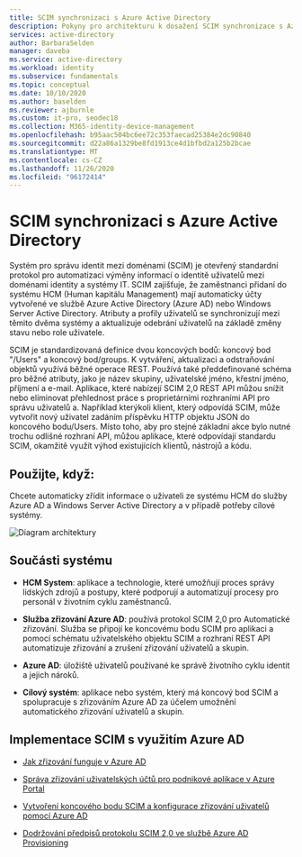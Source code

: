```yaml
---
title: SCIM synchronizaci s Azure Active Directory
description: Pokyny pro architekturu k dosažení SCIM synchronizace s Azure Active Directory.
services: active-directory
author: BarbaraSelden
manager: daveba
ms.service: active-directory
ms.workload: identity
ms.subservice: fundamentals
ms.topic: conceptual
ms.date: 10/10/2020
ms.author: baselden
ms.reviewer: ajburnle
ms.custom: it-pro, seodec18
ms.collection: M365-identity-device-management
ms.openlocfilehash: b95aac504bc6ee72c353faecad25384e2dc90840
ms.sourcegitcommit: d22a86a1329be8fd1913ce4d1bfbd2a125b2bcae
ms.translationtype: MT
ms.contentlocale: cs-CZ
ms.lasthandoff: 11/26/2020
ms.locfileid: "96172414"
---
```

# <a name="scim-synchronization-with-azure-active-directory"></a>SCIM synchronizaci s Azure Active Directory

Systém pro správu identit mezi doménami (SCIM) je otevřený standardní protokol pro automatizaci výměny informací o identitě uživatelů mezi doménami identity a systémy IT. SCIM zajišťuje, že zaměstnanci přidaní do systému HCM (Human kapitálu Management) mají automaticky účty vytvořené ve službě Azure Active Directory (Azure AD) nebo Windows Server Active Directory. Atributy a profily uživatelů se synchronizují mezi těmito dvěma systémy a aktualizuje odebrání uživatelů na základě změny stavu nebo role uživatele.

SCIM je standardizovaná definice dvou koncových bodů: koncový bod "/Users" a koncový bod/groups. K vytváření, aktualizaci a odstraňování objektů využívá běžné operace REST. Používá také předdefinované schéma pro běžné atributy, jako je název skupiny, uživatelské jméno, křestní jméno, příjmení a e-mail. Aplikace, které nabízejí SCIM 2,0 REST API můžou snížit nebo eliminovat přehlednost práce s proprietárními rozhraními API pro správu uživatelů a. Například kterýkoli klient, který odpovídá SCIM, může vytvořit nový uživatel zadáním příspěvku HTTP objektu JSON do koncového bodu/Users. Místo toho, aby pro stejné základní akce bylo nutné trochu odlišné rozhraní API, můžou aplikace, které odpovídají standardu SCIM, okamžitě využít výhod existujících klientů, nástrojů a kódu. 

## <a name="use-when"></a>Použijte, když: 

Chcete automaticky zřídit informace o uživateli ze systému HCM do služby Azure AD a Windows Server Active Directory a v případě potřeby cílové systémy. 

![Diagram architektury](./media/authentication-patterns/scim-auth.png)


## <a name="components-of-system"></a>Součásti systému 

* **HCM System**: aplikace a technologie, které umožňují proces správy lidských zdrojů a postupy, které podporují a automatizují procesy pro personál v životním cyklu zaměstnanců. 

* **Služba zřizování Azure AD**: používá protokol SCIM 2,0 pro Automatické zřizování. Služba se připojí ke koncovému bodu SCIM pro aplikaci a pomocí schématu uživatelského objektu SCIM a rozhraní REST API automatizuje zřizování a zrušení zřizování uživatelů a skupin.  

* **Azure AD**: úložiště uživatelů používané ke správě životního cyklu identit a jejich nároků. 

* **Cílový systém**: aplikace nebo systém, který má koncový bod SCIM a spolupracuje s zřizováním Azure AD za účelem umožnění automatického zřizování uživatelů a skupin.  

## <a name="implement-scim-with-azure-ad"></a>Implementace SCIM s využitím Azure AD 

* [Jak zřizování funguje v Azure AD ](../app-provisioning/how-provisioning-works.md)

* [Správa zřizování uživatelských účtů pro podnikové aplikace v Azure Portal ](../app-provisioning/configure-automatic-user-provisioning-portal.md)

* [Vytvoření koncového bodu SCIM a konfigurace zřizování uživatelů pomocí Azure AD  ](../app-provisioning/use-scim-to-provision-users-and-groups.md)

* [Dodržování předpisů protokolu SCIM 2,0 ve službě Azure AD Provisioning](../app-provisioning/application-provisioning-config-problem-scim-compatibility.md)